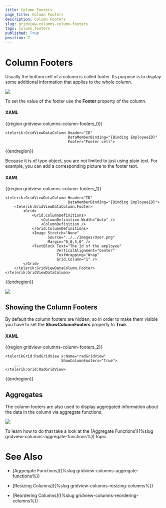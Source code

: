 ```yaml
---
title: Column Footers
page_title: Column Footers
description: Column Footers
slug: gridview-columns-column-footers
tags: column,footers
published: True
position: 7
---
```


# Column Footers

Usually the bottom cell of a column is called footer. Its purpose is to display some additional information that applies to the whole column.

![](images/RadGridView_ColumnFooters_1.png)

To set the value of the footer use the __Footer__ property of the column.

#### __XAML__

{{region gridview-columns-column-footers_0}}

	<telerik:GridViewDataColumn Header="ID"
                                DataMemberBinding="{Binding EmployeeID}"
                                Footer="Footer cell">
{{endregion}}



Because it is of type object, you are not limited to just using plain text. For example, you can add a corresponding picture to the footer text.

#### __XAML__

{{region gridview-columns-column-footers_1}}

	<telerik:GridViewDataColumn Header="ID"
                                DataMemberBinding="{Binding EmployeeID}">
		<telerik:GridViewDataColumn.Footer>
	        <Grid>
	            <Grid.ColumnDefinitions>
	                <ColumnDefinition Width="Auto" />
	                <ColumnDefinition />
	            </Grid.ColumnDefinitions>
	            <Image Stretch="None"
	                   Source="../../Images/User.png"
	                   Margin="0,0,5,0" />
	            <TextBlock Text="The Id of the employee"
	                       VerticalAlignment="Center"
	                       TextWrapping="Wrap"
	                       Grid.Column="1" />
	        </Grid>
		</telerik:GridViewDataColumn.Footer>
	</telerik:GridViewDataColumn>
{{endregion}}


![](images/RadGridView_ColumnFooters_2.png)

## Showing the Column Footers

By default the column footers are hidden, so in order to make them visible you have to set the __ShowColumnFooters__ property to __True__.

#### __XAML__

{{region gridview-columns-column-footers_2}}

	<telerikGrid:RadGridView x:Name="radGridView"
	                         ShowColumnFooters="True">
	    ...
	</telerik:Grid:RadGridView>
{{endregion}}

## Aggregates

The column footers are also used to display aggregated information about the data in the column via aggregate functions.

![](images/RadGridView_ColumnFooters_3.png)

To learn how to do that take a look at the [Aggregate Functions]({%slug gridview-columns-aggregate-functions%}) topic.

# See Also

 * [Aggregate Functions]({%slug gridview-columns-aggregate-functions%})

 * [Resizing Columns]({%slug gridview-columns-resizing-columns%})

 * [Reordering Columns]({%slug gridview-columns-reordering-columns%})

